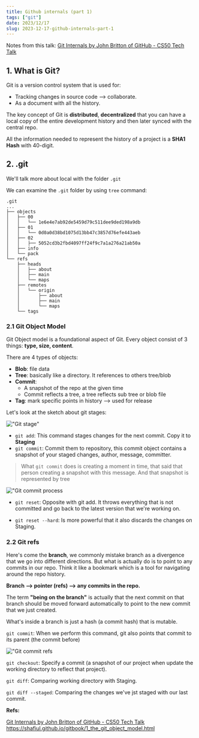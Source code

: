 ```yaml
---
title: Github internals (part 1)
tags: ["git"]
date: 2023/12/17
slug: 2023-12-17-github-internals-part-1
---
```


Notes from this talk: [Git Internals by John Britton of GitHub - CS50 Tech Talk](https://www.youtube.com/watch?v=lG90LZotrpo&ab_channel=CS50)

## 1. What is Git?

Git is a version control system that is used for:
- Tracking changes in source code --> collaborate.
- As a document with all the history.

The key concept of Git is **distributed**, **decentralized** that you can have a local copy of the entire development history and then later synced with the central repo.

All the information needed to represent the history of a project is a **SHA1 Hash** with 40-digit.

## 2. .git

We'll talk more about local with the folder `.git`

We can examine the `.git` folder by using `tree` command:

```
.git
...
├── objects
│   ├── 00
│   │   └── 1e6e4e7ab92de5459d79c511dee9ded198a9db
│   ├── 01
│   │   └── 0d0a0d38bd1075d13bb47c3857d76efe443aeb
│   ├── 02
│   │   ├── 5052cd3b2fbd4097ff24f9c7a1a276a21ab50a
│   ├── info
│   └── pack
└── refs
    ├── heads
    │   ├── about
    │   ├── main
    │   └── maps
    ├── remotes
    │   └── origin
    │       ├── about
    │       ├── main
    │       └── maps
    └── tags
```

### 2.1 Git Object Model

Git Object model is a foundational aspect of Git. Every object consist of 3 things: **type, size, content**.

There are 4 types of objects:
- **Blob**: file data
- **Tree**: basically like a directory. It references to others tree/blob
- **Commit**:
  + A snapshot of the repo at the given time
  + Commit reflects a tree, a tree reflects sub tree or blob file
- **Tag**: mark specific points in history --> used for release

Let's look at the sketch about git stages:

!["Git stage"]("https://raw.githubusercontent.com/southxzx/handbook-gatsby/main/_posts/everyday/_meta/git-stages.png")

- `git add`: This command stages changes for the next commit. Copy it to **Staging**
- `git commit`: Commit them to repository, this commit object contains a snapshot of your staged changes, author, message, committer.

>What `git commit` does is creating a moment in time, that said that person creating a snapshot with this message. And that snapshot is represented by tree

!["Git commit process]("https://raw.githubusercontent.com/southxzx/handbook-gatsby/main/_posts/everyday/_meta/objects-example.png")

- `git reset`: Opposite with git add. It throws everything that is not committed and go back to the latest version that we're working on.

- `git reset --hard`: Is more powerful that it also discards the changes on Staging.

### 2.2 Git refs

Here's come the **branch**, we commonly mistake branch as a divergence that we go into different directions. But what is actually do is to point to any commits in our repo. Think it like a bookmark which is a tool for navigating around the repo history.

**Branch --> pointer (refs) --> any commits in the repo.**

The term **"being on the branch"** is actually that the next commit on that branch should be moved forward automatically to point to the new commit that we just created.

What's inside a branch is just a hash (a commit hash) that is mutable.

`git commit`: When we perform this command, git also points that commit to its parent (the commit before)

!["Git commit refs]("https://raw.githubusercontent.com/southxzx/handbook-gatsby/main/_posts/everyday/_meta/advance-testing.png")

`git checkout`: Specify a commit (a snapshot of our project when update the working directory to reflect that project). 

`git diff`: Comparing working directory with Staging.

`git diff --staged`: Comparing the changes we've jst staged with our last commit.

**Refs:**

[Git Internals by John Britton of GitHub - CS50 Tech Talk](https://www.youtube.com/watch?v=lG90LZotrpo&ab_channel=CS50)
https://shafiul.github.io/gitbook/1_the_git_object_model.html




